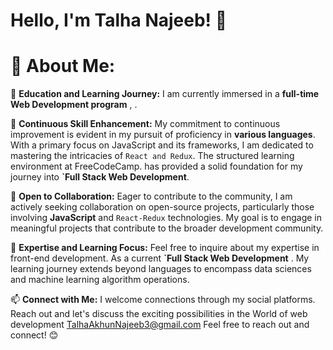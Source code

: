 # Hello, I'm Talha Najeeb! 👋

# 💫 About Me:
🔭 **Education and Learning Journey:**
I am currently immersed in a **full-time Web Development program** , . 

🌱 **Continuous Skill Enhancement:**
My commitment to continuous improvement is evident in my pursuit of proficiency in **various languages**. With a primary focus on JavaScript and its frameworks, I am dedicated to mastering the intricacies of `React and Redux`. The structured learning environment at FreeCodeCamp. has provided a solid foundation for my journey into **`Full Stack Web Development**.

👯 **Open to Collaboration:**
Eager to contribute to the community, I am actively seeking collaboration on open-source projects, particularly those involving **JavaScript** and `React-Redux` technologies. My goal is to engage in meaningful projects that contribute to the broader development community.

💬 **Expertise and Learning Focus:**
Feel free to inquire about my expertise in front-end development. As a current **`Full Stack Web Development** . My learning journey extends beyond languages to encompass data sciences and machine learning algorithm operations.


📫 **Connect with Me:**
I welcome connections through my social platforms. Reach out and let's discuss the exciting possibilities in the World of web development
TalhaAkhunNajeeb3@gmail.com
Feel free to reach out and connect! 😊

<!---
TalhaNajeebb/TalhaNajeebb is a ✨ special ✨ repository because its `README.md` (this file) appears on your GitHub profile.
You can click the Preview link to take a look at your changes.
--->
